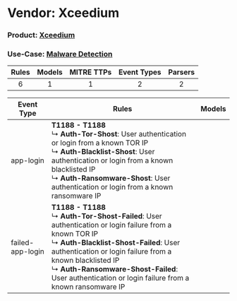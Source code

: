 Vendor: Xceedium
================
### Product: [Xceedium](../ds_xceedium_xceedium.md)
### Use-Case: [Malware Detection](../../../../UseCases/uc_malware_detection.md)

| Rules | Models | MITRE TTPs | Event Types | Parsers |
|:-----:|:------:|:----------:|:-----------:|:-------:|
|   6   |   1    |     1      |      2      |    2    |

| Event Type       | Rules                                                                                                                                                                                                                                                                                                                                   | Models |
| ---------------- | --------------------------------------------------------------------------------------------------------------------------------------------------------------------------------------------------------------------------------------------------------------------------------------------------------------------------------------- | ------ |
| app-login        | <b>T1188 - T1188</b><br> ↳ <b>Auth-Tor-Shost</b>: User authentication or login from a known TOR IP<br> ↳ <b>Auth-Blacklist-Shost</b>: User authentication or login from a known blacklisted IP<br> ↳ <b>Auth-Ransomware-Shost</b>: User authentication or login from a known ransomware IP                                              |        |
| failed-app-login | <b>T1188 - T1188</b><br> ↳ <b>Auth-Tor-Shost-Failed</b>: User authentication or login failure from a known TOR IP<br> ↳ <b>Auth-Blacklist-Shost-Failed</b>: User authentication or login failure from a known blacklisted IP<br> ↳ <b>Auth-Ransomware-Shost-Failed</b>: User authentication or login failure from a known ransomware IP |        |